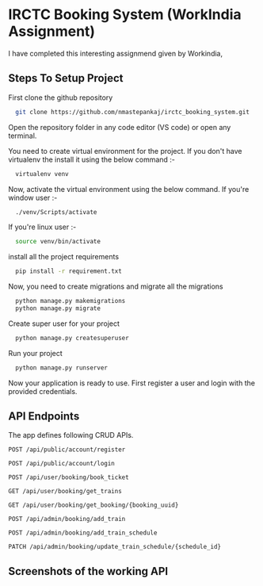 # IRCTC Booking System (WorkIndia Assignment)
I have completed this interesting assignmend given by Workindia, 

## Steps To Setup Project

First clone the github repository

```bash
  git clone https://github.com/nmastepankaj/irctc_booking_system.git
```

Open the repository folder in any code editor (VS code) or open any terminal.

You need to create virtual environment for the project. If you don't have virtualenv the install it using the below command :-

```bash
  virtualenv venv
```

Now, activate the virtual environment using the below command.
If you're window user :-

```bash
  ./venv/Scripts/activate
```


If you're linux user :-

```bash
  source venv/bin/activate
```

install all the project requirements

```bash
  pip install -r requirement.txt
```


Now, you need to create migrations and migrate all the migrations

```bash
  python manage.py makemigrations
  python manage.py migrate
```

Create super user for your project

```bash
  python manage.py createsuperuser
```

Run your project

```bash
  python manage.py runserver
```

Now your application is ready to use. First register a user and login with the provided credentials.


## API Endpoints


The app defines following CRUD APIs.

    POST /api/public/account/register
    
    POST /api/public/account/login
    
    POST /api/user/booking/book_ticket
    
    GET /api/user/booking/get_trains
    
    GET /api/user/booking/get_booking/{booking_uuid}

    POST /api/admin/booking/add_train

    POST /api/admin/booking/add_train_schedule

    PATCH /api/admin/booking/update_train_schedule/{schedule_id}


## Screenshots of the working API
